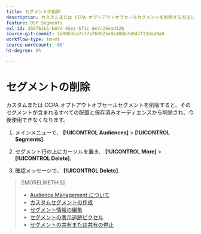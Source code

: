 ```yaml
---
title: セグメントの削除
description: カスタムまたは CCPA オプトアウトオブセールセグメントを削除する方法について説明します。
feature: DSP Segments
exl-id: 2b5f61b1-b07d-45e1-bf1c-8e7c25ead42b
source-git-commit: 1a98b3ba7c37a768825e9e48db7d847f12daa9a0
workflow-type: tm+mt
source-wordcount: '86'
ht-degree: 0%

---
```


# セグメントの削除

カスタムまたは CCPA オプトアウトオブセールセグメントを削除すると、そのセグメントが含まれるすべての配置と保存済みオーディエンスから削除され、今後使用できなくなります。

1. メインメニューで、 **[!UICONTROL Audiences]** > **[!UICONTROL Segments]**.

1. セグメント行の上にカーソルを置き、 **[!UICONTROL More]** > **[!UICONTROL Delete]**.

1. 確認メッセージで、 **[!UICONTROL Delete]**.

>[!MORELIKETHIS]
>
>* [Audience Management について](audience-about.md)
>* [カスタムセグメントの作成](custom-segment-create.md)
>* [セグメント情報の編集](segment-edit.md)
>* [セグメントの表示追跡ピクセル](segment-view-pixels.md)
>* [セグメントの共有または共有の停止](segment-share.md)

